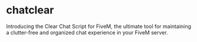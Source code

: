# chatclear
Introducing the Clear Chat Script for FiveM, the ultimate tool for maintaining a clutter-free and organized chat experience in your FiveM server.
